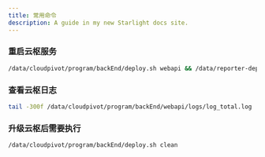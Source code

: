 ```yaml
---
title: 常用命令
description: A guide in my new Starlight docs site.
---
```


### 重启云枢服务

```sh frame="none"
/data/cloudpivot/program/backEnd/deploy.sh webapi && /data/reporter-deploy/bin/shutdown.sh && /data/reporter-deploy/bin/startup.sh
```

### 查看云枢日志

```sh frame="none"
tail -300f /data/cloudpivot/program/backEnd/webapi/logs/log_total.log
```

### 升级云枢后需要执行

```sh frame="none"
/data/cloudpivot/program/backEnd/deploy.sh clean
```